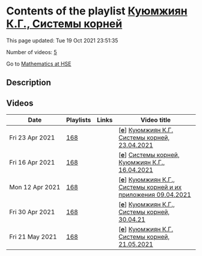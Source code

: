 # Contents of the playlist [Куюмжиян К.Г., Системы корней](https://www.youtube.com/playlist?list=PLq3E5oubNNoBZetSsS2KIQqhdQxIoKyYo)

This page updated: Tue 19 Oct 2021 23:51:35

Number of videos: [5](#videos)

Go to [Mathematics at HSE](../README.md)

## Description



## Videos

|Date|Playlists|Links|Video title|
|---|---|---|---|
| Fri&nbsp;23&nbsp;Apr&nbsp;2021 | [168](../playlists/168 "Куюмжиян К.Г., Системы корней") |  | [[**e**](https://studio.youtube.com/video/LEou-lqNsXg/edit "Edit")] [Куюмжиян К.Г. Системы корней, 23.04.2021](https://www.youtube.com/watch?v=LEou-lqNsXg&list=PLq3E5oubNNoBZetSsS2KIQqhdQxIoKyYo) |
| Fri&nbsp;16&nbsp;Apr&nbsp;2021 | [168](../playlists/168 "Куюмжиян К.Г., Системы корней") |  | [[**e**](https://studio.youtube.com/video/rgufs0vPGCc/edit "Edit")] [Системы корней, Куюмжиян К.Г., 16.04.2021](https://www.youtube.com/watch?v=rgufs0vPGCc&list=PLq3E5oubNNoBZetSsS2KIQqhdQxIoKyYo) |
| Mon&nbsp;12&nbsp;Apr&nbsp;2021 | [168](../playlists/168 "Куюмжиян К.Г., Системы корней") |  | [[**e**](https://studio.youtube.com/video/D3WFivLJDyM/edit "Edit")] [Куюмжиян К.Г., Системы корней и их приложения 09.04.2021](https://www.youtube.com/watch?v=D3WFivLJDyM&list=PLq3E5oubNNoBZetSsS2KIQqhdQxIoKyYo) |
| Fri&nbsp;30&nbsp;Apr&nbsp;2021 | [168](../playlists/168 "Куюмжиян К.Г., Системы корней") |  | [[**e**](https://studio.youtube.com/video/JG2qQUnUMUI/edit "Edit")] [Куюмжиян К.Г., Системы корней, 30.04.21](https://www.youtube.com/watch?v=JG2qQUnUMUI&list=PLq3E5oubNNoBZetSsS2KIQqhdQxIoKyYo) |
| Fri&nbsp;21&nbsp;May&nbsp;2021 | [168](../playlists/168 "Куюмжиян К.Г., Системы корней") |  | [[**e**](https://studio.youtube.com/video/WFLWWZDtAxA/edit "Edit")] [Куюмжиян К.Г. Системы корней, 21.05.2021](https://www.youtube.com/watch?v=WFLWWZDtAxA&list=PLq3E5oubNNoBZetSsS2KIQqhdQxIoKyYo) |
